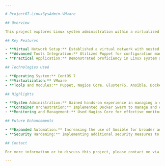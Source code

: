 ```yaml
---

# Project07-LinuxSysAdmin-VMware

## Overview

This project explores Linux system administration within a virtualized environment using VMware, conducted as part of a course at Seneca College. It involved setting up a complex virtual network with multiple nested virtual machines running CentOS 7 and leveraging advanced tools and modules for efficient server management.

## Key Features

- **Virtual Network Setup:** Established a virtual network with nested virtual machines, providing a comprehensive platform for testing and management.
- **Advanced Tools Integration:** Utilized Puppet for configuration management, Nagios Core for network monitoring, GlusterFS for scalable storage, Ansible for automation, and Docker Swarm for container orchestration.
- **Practical Application:** Demonstrated proficiency in Linux system administration through practical deployment and management of these tools.

## Technologies Used

- **Operating System:** CentOS 7
- **Virtualization:** VMware
- **Tools and Modules:** Puppet, Nagios Core, GlusterFS, Ansible, Docker Swarm

## Highlights

- **System Administration:** Gained hands-on experience in managing a complex Linux environment with advanced administrative tools.
- **Container Orchestration:** Implemented Docker Swarm to manage and orchestrate containerized applications.
- **Monitoring and Management:** Used Nagios Core for effective monitoring of network and system health, ensuring optimal performance and reliability.

## Future Enhancements

- **Expanded Automation:** Increasing the use of Ansible for broader automation of system administration tasks.
- **Security Hardening:** Implementing additional security measures to protect the virtual environment and data integrity.

## Contact

For more information or to discuss this project, please contact me via [email](mailto:avipatel770@gmail.com) or connect with me on [LinkedIn](http://www.linkedin.com/in/patel-avi).

---
```

